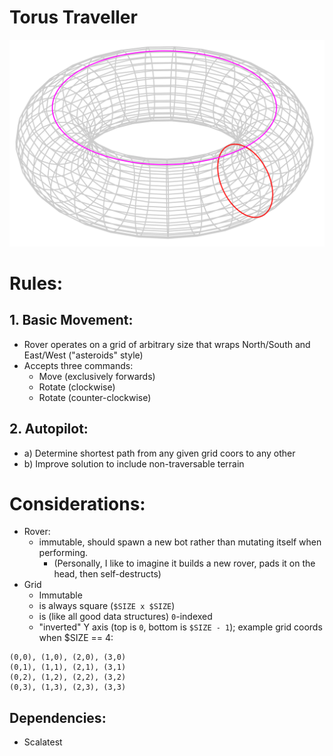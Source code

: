 # Torus Traveller

![image of a torus](torus.png)

# Rules:

## 1. Basic Movement:
- Rover operates on a grid of arbitrary size that wraps North/South and East/West ("asteroids" style)
- Accepts three commands:
  - Move (exclusively forwards)
  - Rotate (clockwise)
  - Rotate (counter-clockwise)

 
## 2. Autopilot:
- a) Determine shortest path from any given grid coors to any other
- b) Improve solution to include non-traversable terrain
 

# Considerations:
- Rover:
  - immutable, should spawn a new bot rather than mutating itself when performing.
    - (Personally, I like to imagine it builds a new rover, pads it on the head, then self-destructs)
- Grid 
  - Immutable
  - is always square (`$SIZE x $SIZE`)
  - is (like all good data structures) `0`-indexed 
  - "inverted" Y axis (top is `0`, bottom is `$SIZE - 1`); example grid coords when $SIZE == 4:
```text
(0,0), (1,0), (2,0), (3,0)
(0,1), (1,1), (2,1), (3,1)
(0,2), (1,2), (2,2), (3,2)
(0,3), (1,3), (2,3), (3,3)
```


## Dependencies:
- Scalatest